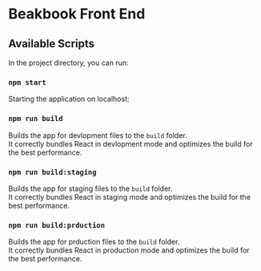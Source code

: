 # Beakbook Front End

## Available Scripts

In the project directory, you can run:

### `npm start`

Starting the application on localhost:

### `npm run build`

Builds the app for devlopment files to the `build` folder.\
It correctly bundles React in devlopment mode and optimizes the build for the best performance.
### `npm run build:staging`

Builds the app for staging files to the `build` folder.\
It correctly bundles React in staging mode and optimizes the build for the best performance.

### `npm run build:prduction`

Builds the app for prduction files to the `build` folder.\
It correctly bundles React in production mode and optimizes the build for the best performance.
